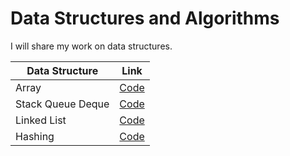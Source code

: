 # Data Structures and Algorithms

I will share my work on data structures.

| Data Structure | Link |
| --- | --- |
| Array |        [Code ](https://github.com/mftnakrsu/data_structures_algorithms/blob/main/data_structures/array.py) |
| Stack Queue Deque |        [Code ](https://www.google.com)|
| Linked List |  [Code ](https://www.google.com)|
| Hashing |      [Code ](https://www.google.com) |



